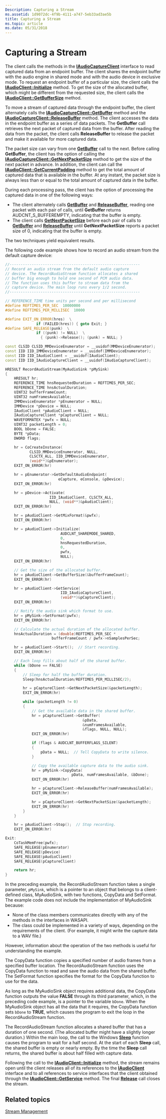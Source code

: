 ```yaml
---
Description: Capturing a Stream
ms.assetid: 1d9072dc-4f9b-4111-a747-5eb33ad3ae5b
title: Capturing a Stream
ms.topic: article
ms.date: 05/31/2018
---
```


# Capturing a Stream

The client calls the methods in the [**IAudioCaptureClient**](/windows/desktop/api/Audioclient/nn-audioclient-iaudiocaptureclient) interface to read captured data from an endpoint buffer. The client shares the endpoint buffer with the audio engine in shared mode and with the audio device in exclusive mode. To request an endpoint buffer of a particular size, the client calls the [**IAudioClient::Initialize**](/windows/desktop/api/Audioclient/nf-audioclient-iaudioclient-initialize) method. To get the size of the allocated buffer, which might be different from the requested size, the client calls the [**IAudioClient::GetBufferSize**](/windows/desktop/api/Audioclient/nf-audioclient-iaudioclient-getbuffersize) method.

To move a stream of captured data through the endpoint buffer, the client alternately calls the [**IAudioCaptureClient::GetBuffer**](/windows/desktop/api/Audioclient/nf-audioclient-iaudiocaptureclient-getbuffer) method and the [**IAudioCaptureClient::ReleaseBuffer**](/windows/desktop/api/Audioclient/nf-audioclient-iaudiocaptureclient-releasebuffer) method. The client accesses the data in the endpoint buffer as a series of data packets. The **GetBuffer** call retrieves the next packet of captured data from the buffer. After reading the data from the packet, the client calls **ReleaseBuffer** to release the packet and make it available for more captured data.

The packet size can vary from one [**GetBuffer**](/windows/desktop/api/Audioclient/nf-audioclient-iaudiocaptureclient-getbuffer) call to the next. Before calling **GetBuffer**, the client has the option of calling the [**IAudioCaptureClient::GetNextPacketSize**](/windows/desktop/api/Audioclient/nf-audioclient-iaudiocaptureclient-getnextpacketsize) method to get the size of the next packet in advance. In addition, the client can call the [**IAudioClient::GetCurrentPadding**](/windows/desktop/api/Audioclient/nf-audioclient-iaudioclient-getcurrentpadding) method to get the total amount of captured data that is available in the buffer. At any instant, the packet size is always less than or equal to the total amount of captured data in the buffer.

During each processing pass, the client has the option of processing the captured data in one of the following ways:

-   The client alternately calls [**GetBuffer**](/windows/desktop/api/Audioclient/nf-audioclient-iaudiocaptureclient-getbuffer) and [**ReleaseBuffer**](/windows/desktop/api/Audioclient/nf-audioclient-iaudiocaptureclient-releasebuffer), reading one packet with each pair of calls, until **GetBuffer** returns AUDCNT\_S\_BUFFEREMPTY, indicating that the buffer is empty.
-   The client calls [**GetNextPacketSize**](/windows/desktop/api/Audioclient/nf-audioclient-iaudiocaptureclient-getnextpacketsize) before each pair of calls to [**GetBuffer**](/windows/desktop/api/Audioclient/nf-audioclient-iaudiocaptureclient-getbuffer) and [**ReleaseBuffer**](/windows/desktop/api/Audioclient/nf-audioclient-iaudiocaptureclient-releasebuffer) until **GetNextPacketSize** reports a packet size of 0, indicating that the buffer is empty.

The two techniques yield equivalent results.

The following code example shows how to record an audio stream from the default capture device:


```C++
//-----------------------------------------------------------
// Record an audio stream from the default audio capture
// device. The RecordAudioStream function allocates a shared
// buffer big enough to hold one second of PCM audio data.
// The function uses this buffer to stream data from the
// capture device. The main loop runs every 1/2 second.
//-----------------------------------------------------------

// REFERENCE_TIME time units per second and per millisecond
#define REFTIMES_PER_SEC  10000000
#define REFTIMES_PER_MILLISEC  10000

#define EXIT_ON_ERROR(hres)  \
              if (FAILED(hres)) { goto Exit; }
#define SAFE_RELEASE(punk)  \
              if ((punk) != NULL)  \
                { (punk)->Release(); (punk) = NULL; }

const CLSID CLSID_MMDeviceEnumerator = __uuidof(MMDeviceEnumerator);
const IID IID_IMMDeviceEnumerator = __uuidof(IMMDeviceEnumerator);
const IID IID_IAudioClient = __uuidof(IAudioClient);
const IID IID_IAudioCaptureClient = __uuidof(IAudioCaptureClient);

HRESULT RecordAudioStream(MyAudioSink *pMySink)
{
    HRESULT hr;
    REFERENCE_TIME hnsRequestedDuration = REFTIMES_PER_SEC;
    REFERENCE_TIME hnsActualDuration;
    UINT32 bufferFrameCount;
    UINT32 numFramesAvailable;
    IMMDeviceEnumerator *pEnumerator = NULL;
    IMMDevice *pDevice = NULL;
    IAudioClient *pAudioClient = NULL;
    IAudioCaptureClient *pCaptureClient = NULL;
    WAVEFORMATEX *pwfx = NULL;
    UINT32 packetLength = 0;
    BOOL bDone = FALSE;
    BYTE *pData;
    DWORD flags;

    hr = CoCreateInstance(
           CLSID_MMDeviceEnumerator, NULL,
           CLSCTX_ALL, IID_IMMDeviceEnumerator,
           (void**)&pEnumerator);
    EXIT_ON_ERROR(hr)

    hr = pEnumerator->GetDefaultAudioEndpoint(
                        eCapture, eConsole, &pDevice);
    EXIT_ON_ERROR(hr)

    hr = pDevice->Activate(
                    IID_IAudioClient, CLSCTX_ALL,
                    NULL, (void**)&pAudioClient);
    EXIT_ON_ERROR(hr)

    hr = pAudioClient->GetMixFormat(&pwfx);
    EXIT_ON_ERROR(hr)

    hr = pAudioClient->Initialize(
                         AUDCLNT_SHAREMODE_SHARED,
                         0,
                         hnsRequestedDuration,
                         0,
                         pwfx,
                         NULL);
    EXIT_ON_ERROR(hr)

    // Get the size of the allocated buffer.
    hr = pAudioClient->GetBufferSize(&bufferFrameCount);
    EXIT_ON_ERROR(hr)

    hr = pAudioClient->GetService(
                         IID_IAudioCaptureClient,
                         (void**)&pCaptureClient);
    EXIT_ON_ERROR(hr)

    // Notify the audio sink which format to use.
    hr = pMySink->SetFormat(pwfx);
    EXIT_ON_ERROR(hr)

    // Calculate the actual duration of the allocated buffer.
    hnsActualDuration = (double)REFTIMES_PER_SEC *
                     bufferFrameCount / pwfx->nSamplesPerSec;

    hr = pAudioClient->Start();  // Start recording.
    EXIT_ON_ERROR(hr)

    // Each loop fills about half of the shared buffer.
    while (bDone == FALSE)
    {
        // Sleep for half the buffer duration.
        Sleep(hnsActualDuration/REFTIMES_PER_MILLISEC/2);

        hr = pCaptureClient->GetNextPacketSize(&packetLength);
        EXIT_ON_ERROR(hr)

        while (packetLength != 0)
        {
            // Get the available data in the shared buffer.
            hr = pCaptureClient->GetBuffer(
                                   &pData,
                                   &numFramesAvailable,
                                   &flags, NULL, NULL);
            EXIT_ON_ERROR(hr)

            if (flags & AUDCLNT_BUFFERFLAGS_SILENT)
            {
                pData = NULL;  // Tell CopyData to write silence.
            }

            // Copy the available capture data to the audio sink.
            hr = pMySink->CopyData(
                              pData, numFramesAvailable, &bDone);
            EXIT_ON_ERROR(hr)

            hr = pCaptureClient->ReleaseBuffer(numFramesAvailable);
            EXIT_ON_ERROR(hr)

            hr = pCaptureClient->GetNextPacketSize(&packetLength);
            EXIT_ON_ERROR(hr)
        }
    }

    hr = pAudioClient->Stop();  // Stop recording.
    EXIT_ON_ERROR(hr)

Exit:
    CoTaskMemFree(pwfx);
    SAFE_RELEASE(pEnumerator)
    SAFE_RELEASE(pDevice)
    SAFE_RELEASE(pAudioClient)
    SAFE_RELEASE(pCaptureClient)

    return hr;
}
```



In the preceding example, the RecordAudioStream function takes a single parameter, `pMySink`, which is a pointer to an object that belongs to a client-defined class, MyAudioSink, with two functions, CopyData and SetFormat. The example code does not include the implementation of MyAudioSink because:

-   None of the class members communicates directly with any of the methods in the interfaces in WASAPI.
-   The class could be implemented in a variety of ways, depending on the requirements of the client. (For example, it might write the capture data to a WAV file.)

However, information about the operation of the two methods is useful for understanding the example.

The CopyData function copies a specified number of audio frames from a specified buffer location. The RecordAudioStream function uses the CopyData function to read and save the audio data from the shared buffer. The SetFormat function specifies the format for the CopyData function to use for the data.

As long as the MyAudioSink object requires additional data, the CopyData function outputs the value **FALSE** through its third parameter, which, in the preceding code example, is a pointer to the variable `bDone`. When the MyAudioSink object has all the data that it requires, the CopyData function sets `bDone` to **TRUE**, which causes the program to exit the loop in the RecordAudioStream function.

The RecordAudioStream function allocates a shared buffer that has a duration of one second. (The allocated buffer might have a slightly longer duration.) Within the main loop, the call to the Windows [**Sleep**](/windows/desktop/api/synchapi/nf-synchapi-sleep) function causes the program to wait for a half second. At the start of each **Sleep** call, the shared buffer is empty or nearly empty. By the time the **Sleep** call returns, the shared buffer is about half filled with capture data.

Following the call to the [**IAudioClient::Initialize**](/windows/desktop/api/Audioclient/nf-audioclient-iaudioclient-initialize) method, the stream remains open until the client releases all of its references to the [**IAudioClient**](/windows/desktop/api/Audioclient/nn-audioclient-iaudioclient) interface and to all references to service interfaces that the client obtained through the [**IAudioClient::GetService**](/windows/desktop/api/Audioclient/nf-audioclient-iaudioclient-getservice) method. The final [**Release**](/windows/desktop/api/unknwn/nf-unknwn-iunknown-release) call closes the stream.

## Related topics

<dl> <dt>

[Stream Management](stream-management.md)
</dt> </dl>

 

 